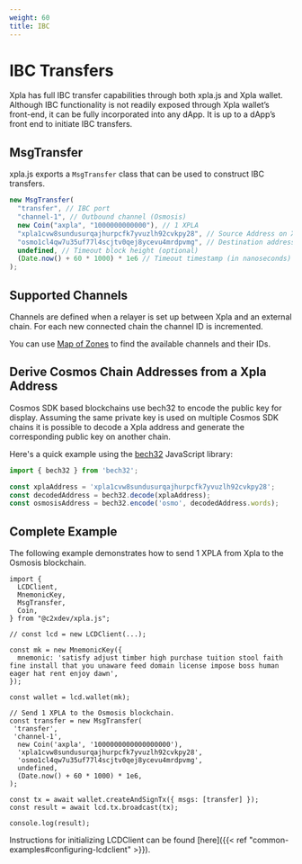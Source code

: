 ```yaml
---
weight: 60
title: IBC
---
```


# IBC Transfers

Xpla has full IBC transfer capabilities through both xpla.js and Xpla wallet. Although IBC functionality is not readily exposed through Xpla wallet’s front-end, it can be fully incorporated into any dApp. It is up to a dApp’s front end to initiate IBC transfers.

## MsgTransfer

xpla.js exports a `MsgTransfer` class that can be used to construct IBC transfers.

```js
new MsgTransfer(
  "transfer", // IBC port
  "channel-1", // Outbound channel (Osmosis)
  new Coin("axpla", "1000000000000"), // 1 XPLA
  "xpla1cvw8sundusurqajhurpcfk7yvuzlh92cvkpy28", // Source Address on Xpla
  "osmo1cl4qw7u35uf77l4scjtv0qej8ycevu4mrdpvmg", // Destination address on Osmosis
  undefined, // Timeout block height (optional)
  (Date.now() + 60 * 1000) * 1e6 // Timeout timestamp (in nanoseconds) relative to the current block timestamp.
);
```

## Supported Channels

Channels are defined when a relayer is set up between Xpla and an external chain. For each new connected chain the channel ID is incremented.

You can use [Map of Zones](https://mapofzones.com/zone?period=24&source=dimension-1&tableOrderBy=success&tableOrderSort=desc&testnet=false) to find the available channels and their IDs.

## Derive Cosmos Chain Addresses from a Xpla Address

Cosmos SDK based blockchains use bech32 to encode the public key for display. Assuming the same private key is used on multiple Cosmos SDK chains it is possible to decode a Xpla address and generate the corresponding public key on another chain.

Here's a quick example using the [bech32](https://github.com/bitcoinjs/bech32) JavaScript library:

```js
import { bech32 } from 'bech32';

const xplaAddress = 'xpla1cvw8sundusurqajhurpcfk7yvuzlh92cvkpy28';
const decodedAddress = bech32.decode(xplaAddress);
const osmosisAddress = bech32.encode('osmo', decodedAddress.words);
```

## Complete Example

The following example demonstrates how to send 1 XPLA from Xpla to the Osmosis blockchain.

```JS
import {
  LCDClient,
  MnemonicKey,
  MsgTransfer,
  Coin,
} from "@c2xdev/xpla.js";

// const lcd = new LCDClient(...);

const mk = new MnemonicKey({
  mnemonic: 'satisfy adjust timber high purchase tuition stool faith fine install that you unaware feed domain license impose boss human eager hat rent enjoy dawn',
});

const wallet = lcd.wallet(mk);

// Send 1 XPLA to the Osmosis blockchain.
const transfer = new MsgTransfer(
 'transfer',
 'channel-1',
  new Coin('axpla', '1000000000000000000'),
  'xpla1cvw8sundusurqajhurpcfk7yvuzlh92cvkpy28',
  'osmo1cl4qw7u35uf77l4scjtv0qej8ycevu4mrdpvmg',
  undefined,
  (Date.now() + 60 * 1000) * 1e6,
);

const tx = await wallet.createAndSignTx({ msgs: [transfer] });
const result = await lcd.tx.broadcast(tx);

console.log(result);
```

Instructions for initializing LCDClient can be found [here]({{< ref "common-examples#configuring-lcdclient" >}}).
